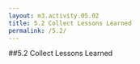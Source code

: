 ```yaml
---
layout: m3.activity.05.02
title: 5.2 Collect Lessons Learned
permalink: /5.2/
---
```

##5.2 Collect Lessons Learned
